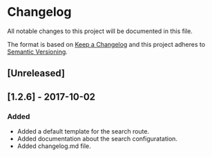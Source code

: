# Changelog
All notable changes to this project will be documented in this file.

The format is based on [Keep a Changelog](http://keepachangelog.com/en/1.0.0/)
and this project adheres to [Semantic Versioning](http://semver.org/spec/v2.0.0.html).

## [Unreleased]

## [1.2.6] - 2017-10-02
### Added
- Added a default template for the search route.
- Added documentation about the search configuratation.
- Added changelog.md file.
